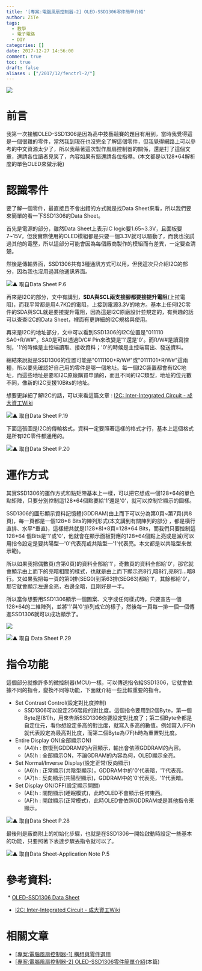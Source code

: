```yaml
---
title: '[專案:電腦風扇控制器-2] OLED-SSD1306零件簡單介紹'
author: ZiTe
tags:
  - 教學
  - 電子電路
  - DIY
categories: []
date: 2017-12-27 14:56:00
comment: true
toc: true
draft: false
aliases : ["/2017/12/fenctrl-2/"]
---
```

![](https://1.bp.blogspot.com/-HdFGyfRgpCI/XqUx46khu6I/AAAAAAAACIE/ODfjLdGcWiATpEiAIsihhjISX9eLH2eiQCPcBGAsYHg/s320/DSC_0357.JPG)

# 前言

我第一次接觸OLED-SSD1306是因為高中技藝競賽的題目有用到，當時我覺得這是一個很難的零件，當然我到現在也沒完全了解這個零件，但我覺得網路上可以參考的中文資源太少了，所以我藉著這次製作風扇控制器的關係，還是打了這個文章，還請各位讀者見笑了，內容如果有錯還請各位指導。(本文都是以128\*64解析度的單色OLED來做示範)

<!--more-->

# 認識零件

要了解一個零件，最直接且不會出錯的方式就是找Data Sheet來看，所以我們要來簡單的看一下SSD1306的Data Sheet。  

首先是電源的部分，雖然Data Sheet上表示IC logic要1.65~3.3V，且面板要7~15V，但我實際使用的OLED模組都是只要一個3.3V就可以驅動了，而我也沒試過其他的電壓，所以這部分可能會因為每個廠商製作的模組而有差異，一定要查清楚。  

然後是傳輸界面，SSD1306共有3種通訊方式可以用，但我這次只介紹I2C的部分，因為我也沒用過其他通訊界面。  

![▲ 取自Data Sheet P.6](https://1.bp.blogspot.com/-Vus4lU_2mhk/XqUx4xe6ziI/AAAAAAAACIE/FB4mCvhqngsyGbj77PZO6TSaGucYuMIBQCPcBGAsYHg/s1600/OLED-Power.png)

再來是I2C的部分，文中有講到，**SDA與SCL兩支接腳都要接提升電阻**(上拉電阻)，而我平常都是用4.7KΩ的電阻，上接到電源3.3V的地方。基本上任何I2C零件的SDA與SCL就是要接提升電阻，因為這是I2C原廠設計並規定的，有興趣的話可以查查I2C的Data Sheet，裡面有更詳細的I2C規格與使用。  

再來是I2C的地址部分，文中可以看到SSD1306的I2C位置是"011110 SA0+R/W#"。SA0是可以透過D/C# Pin來改變是'1'還是'0'。而R/W#是讀寫控制，'1'的時候是主控端讀取、接收資料；'0'的時候是主控端寫出、發送資料。  
  
總結來說就是SSD1306的位置可能是"0111100+R/W#"或"0111101+R/W#"這兩種，所以要先確認好自己用的零件是哪一個地址。每一個I2C裝置都會有I2C地址，而這些地址是要和I2C原廠購買申請的，而且不同的I2C類型，地址的位元數不同，像新的I2C支援10Bits的地址。  

想要更詳細了解I2C的話，可以來看這篇文章 : [I2C: Inter-Integrated Circuit - 成大資工Wiki](http://wiki.csie.ncku.edu.tw/embedded/I2C)  

![▲ 取自Data Sheet P.19](https://1.bp.blogspot.com/-aPxLHDc29VY/XqUx4__yVjI/AAAAAAAACIE/CDWH3Y0kDqs04nUPtC-idcvPuOti75mewCPcBGAsYHg/s1600/I2C%25E8%25A6%258F%25E6%25A0%25BC.jpg)

下面這張圖是I2C的傳輸格式，資料一定要照著這樣的格式才行，基本上這個格式是所有I2C零件都通用的。  

![▲ 取自Data Sheet P.20](https://1.bp.blogspot.com/-VWS0UUarM2E/XqUx43tkwGI/AAAAAAAACIE/RitqiAn7N1A-5q4ujK2_kyd5ieRKnaZEwCPcBGAsYHg/s1600/I2C%25E5%2582%25B3%25E8%25BC%25B8%25E8%25A6%258F%25E6%25A0%25BC.jpg)

# 運作方式

其實SSD1306的運作方式和點矩陣基本上一樣，可以把它想成一個128\*64的單色點矩陣，只要分別控制這128\*64個點要給'1'還是'0'，就可以控制它顯示的圖樣。  

SSD1306的圖形顯示資料記憶體(GDDRAM)由上而下可以分為第0頁~第7頁(共8頁)，每一頁都是一個128\*8 Bits的陣列形式(本文講到有關陣列的部分 ，都是橫行直排、水平\*垂直)，這樣總共就是(128\*8)\*8頁=128\*64 Bits，而我們只要控制這128\*64 個Bits是'1'或'0'，他就會在顯示面板對應的128\*64個點上亮或是滅(可以用指令設定是要共陽型—'0'代表亮或共陰型—'1'代表亮。本文都是以共陰型來做示範)。  

所以如果我把偶數頁(含第0頁)的資料全部給'1'，奇數頁的資料全部給'0'，那它就會顯示由上而下的亮暗相間的樣式，也就是由上而下顯示亮8行,暗8行,亮8行...暗8行。又如果我把每一頁的第0排(SEG0)到第63排(SEG63)都給'1'，其餘都給'0'，那它就會顯示左邊全亮，右邊全暗，且剛好是一半。  

所以當你想要用SSD1306顯示一個圖案、文字或任何樣式時，只要宣告一個128\*64的二維陣列，並將'1'與'0'排列成它的樣子，然後每一頁每一排一個一個傳進SSD1306就可以成功顯示了。  

![](https://1.bp.blogspot.com/-NRn-OHJHdSQ/XqUx4-u_VKI/AAAAAAAACIE/GtLeVmPX3qgexfVkEaD90B_q6EFENi_VQCPcBGAsYHg/s1600/OLED-Page-1.png)

![▲ 取自 Data Sheet P.29](https://1.bp.blogspot.com/-qyutGh_tkdE/XqUx4wtzecI/AAAAAAAACIE/LFob3m3Xn0Evd2_DM3MLQHg_VmtapLz5QCPcBGAsYHg/s1600/OLED-Page-2.png)

# 指令功能

這個部分就像許多的微控制器(MCU)一樣，可以傳送指令給SSD1306，它就會依據不同的指令，變換不同等功能，下面就介紹一些比較重要的指令。

* Set Contrast Control(設定對比度控制)
  * SSD1306可以設定256階段的對比度。這個指令要用到2個Byte，第一個Byte是(81)h，用來告訴SSD1306你要設定對比度了；第二個Byte全都是自定位元，看你想設定多高的對比度，就寫入多高的數值。例如寫入(FF)h就代表設定為最高對比度，而第二個Byte為(7F)h時為重置對比度。
* Entire Display ON(全部顯示ON)
  * (A4)h : 恢復到GDDRAM的內容顯示，輸出會依照GDDRAM的內容。
  * (A5)h : 全部顯示ON，不論GDRAM的內容為何，OLED顯示全亮。
* Set Normal/Inverse Display(設定正常/反向顯示)
  * (A6)h : 正常顯示(共陰型顯示)，GDDRAM中的'0'代表暗，'1'代表亮。
  * (A7)h : 反向顯示(共陽型顯示)，GDDRAM中的'0'代表亮，'1'代表暗。
* Set Display ON/OFF(設定顯示開關)
  * (AE)h : 關閉顯示(睡眠模式)，此時OLED不會顯示任何東西。
  * (AF)h : 開啟顯示(正常模式)，此時OLED會依照GDDRAM或是其他指令來顯示。

![▲ 取自Data Sheet P.28](https://1.bp.blogspot.com/-4-fpQZQO2fo/XqUx42TnoyI/AAAAAAAACIE/Iz3q3W1GH9UW_RWO8Ue1Dc6S23H8wSBKQCPcBGAsYHg/s1600/OLED-Command.png)

最後則是廠商附上的初始化步驟，也就是在SSD1306一開始啟動時設定一些基本的功能，只要照著下表達步驟丟指令就可以了。  

![▲ 取自Data Sheet-Application Note P.5](https://1.bp.blogspot.com/-1wjmZn1XG6s/XqUx4z8hZLI/AAAAAAAACIE/qBHTNl5xcbYq5r9hybfM5IXQO2DvnHDVgCPcBGAsYHg/s1600/OLED-In.png)


# 參考資料: 

 * [OLED-SSD1306 Data Sheet](https://www.google.com.tw/url?sa=t&rct=j&q=&esrc=s&source=web&cd=1&ved=0ahUKEwiRquzen9vXAhXGkZQKHacKC8YQFgglMAA&url=https%3A%2F%2Fcdn-shop.adafruit.com%2Fdatasheets%2FSSD1306.pdf&usg=AOvVaw295piYr-tzt5CnBsNVzI7X)
 * [I2C: Inter-Integrated Circuit - 成大資工Wiki](http://wiki.csie.ncku.edu.tw/embedded/I2C) 
  
# 相關文章

* [\[專案:電腦風扇控制器-1\] 構想與零件選用](/2017/11/fenctrl-1/)
* [\[專案:電腦風扇控制器-2\] OLED-SSD1306零件簡單介紹](/2017/12/fenctrl-2/)(本篇)